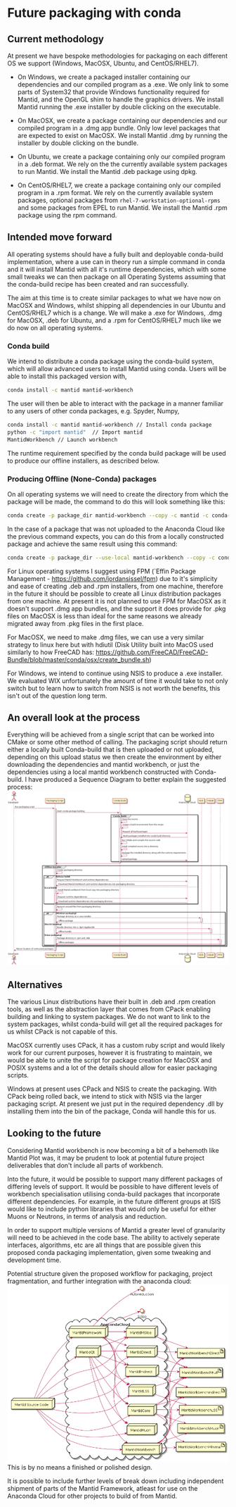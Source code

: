 <!-- This document's diagrams are produced using the .plantuml documents in this file's directory and plantuml -->
# Future packaging with conda
## Current methodology
At present we have bespoke methodologies for packaging on each different OS we support (Windows, MacOSX, Ubuntu, and CentOS/RHEL7).

- On Windows, we create a packaged installer containing our dependencies and our compiled program as a .exe. We only link to some parts of System32 that provide Windows functionality required for Mantid, and the OpenGL shim to handle the graphics drivers. We install Mantid running the .exe installer by double clicking on the executable.

- On MacOSX, we create a package containing our dependencies and our compiled program in a .dmg app bundle. Only low level packages that are expected to exist on MacOSX. We install Mantid .dmg by running the installer by double clicking on the bundle.

- On Ubuntu, we create a package containing only our compiled program in a .deb format. We rely on the the currently available system packages to run Mantid. We install the Mantid .deb package using dpkg.

- On CentOS/RHEL7, we create a package containing only our compiled program in a .rpm format. We rely on the currently available system packages, optional packages from `rhel-7-workstation-optional-rpms` and some packages from EPEL to run Mantid. We install the Mantid .rpm package using the rpm command.

## Intended move forward

All operating systems should have a fully built and deployable conda-build implementation, where a use can in theory run a simple command in conda and it will install Mantid with all it's runtime dependencies, which with some small tweaks we can then package on all Operating Systems assuming that the conda-build recipe has been created and ran successfully.

The aim at this time is to create similar packages to what we have now on MacOSX and Windows, whilst shipping all dependencies in our Ubuntu and CentOS/RHEL7 which is a change. We will make a .exe for Windows, .dmg for MacOSX, .deb for Ubuntu, and a .rpm for CentOS/RHEL7 much like we do now on all operating systems.

### Conda build

We intend to distribute a conda package using the conda-build system, which will allow advanced users to install Mantid using conda. Users will be able to install this packaged version with, 
```bash
conda install -c mantid mantid-workbench
```
The user will then be able to interact with the package in a manner familiar to any users of other conda packages, e.g. Spyder, Numpy,
```bash
conda install -c mantid mantid-workbench // Install conda package
python -c "import mantid"  // Import mantid
MantidWorkbench // Launch workbench
```
The runtime requirement specified by the conda build package will be used to produce our offline installers, as described below. 

### Producing Offline (None-Conda) packages

On all operating systems we will need to create the directory from which the package will be made, the command to do this will look something like this:
```bash
conda create -p package_dir mantid-workbench --copy -c mantid -c conda-forge -y
```

In the case of a package that was not uploaded to the Anaconda Cloud like the previous command expects, you can do this from a locally constructed package and achieve the same result using this command:
```bash
conda create -p package_dir --use-local mantid-workbench --copy -c conda-forge -y
```

For Linux operating systems I suggest using FPM (`Effin Package Management - https://github.com/jordansissel/fpm) due to it's simplicity and ease of creating .deb and .rpm installers, from one machine, therefore in the future it should be possible to create all Linux distribution packages from one machine. At present it is not planned to use FPM for MacOSX as it doesn't support .dmg app bundles, and the support it does provide for .pkg files on MacOSX is less than ideal for the same reasons we already migrated away from .pkg files in the first place.

For MacOSX, we need to make .dmg files, we can use a very similar strategy to linux here but with hdiutil (Disk Utility built into MacOS used similarly to how FreeCAD has: https://github.com/FreeCAD/FreeCAD-Bundle/blob/master/conda/osx/create_bundle.sh)

For Windows, we intend to continue using NSIS to produce a .exe installer. We evaluated WIX unfortunately the amount of time it would take to not only switch but to learn how to switch from NSIS is not worth the benefits, this isn't out of the question long term. 


## An overall look at the process
Everything will be achieved from a single script that can be worked into CMake or some other method of calling. The packaging script should return either a locally built Conda-build that is then uploaded or not uploaded, depending on this upload status we then create the environment by either downloading the dependencies and mantid workbench, or just the dependencies using a local mantid workbench constructed with Conda-build. I have produced a Sequence Diagram to better explain the suggested process:
![packaging_plan_diagram](packaging_plan_diagram.png)

## Alternatives

The various Linux distributions have their built in .deb and .rpm creation tools, as well as the abstraction layer that comes from CPack enabling building and linking to system packages. We do not want to link to the system packages, whilst conda-build will get all the required packages for us whilst CPack is not capable of this.

MacOSX currently uses CPack, it has a custom ruby script and would likely work for our current purposes, however it is frustrating to maintain, we would be able to unite the script for package creation for MacOSX and POSIX systems and a lot of the details should allow for easier packaging scripts. 

Windows at present uses CPack and NSIS to create the packaging. With CPack being rolled back, we intend to stick with NSIS via the larger packaging script. At present we just put in the required dependency .dll by installing them into the bin of the package, Conda will handle this for us.

## Looking to the future
Considering Mantid workbench is now becoming a bit of a behemoth like Mantid Plot was, it may be prudent to look at potential future project deliverables that don't include all parts of workbench.

Into the future, it would be possible to support many different packages of differing levels of support. It would be possible to have different levels of workbench specialisation utilising conda-build packages that incorporate different dependencies. For example, in the future different groups at ISIS would like to include python libraries that would only be useful for either Muons or Neutrons, in terms of analysis and reduction. 

In order to support multiple versions of Mantid a greater level of granularity will need to be achieved in the code base. The ability to actively seperate interfaces, algorithms, etc are all things that are possible given this proposed conda packaging implementation, given some tweaking and development time.

Potential structure given the proposed workflow for packaging, project fragmentation, and further integration with the anaconda cloud:
![Potential_strategy_diagram](potential_conda_strategy.png)
This is by no means a finished or polished design.

It is possible to include further levels of break down including independent shipment of parts of the Mantid Framework, atleast for use on the Anaconda Cloud for other projects to build of from Mantid.
